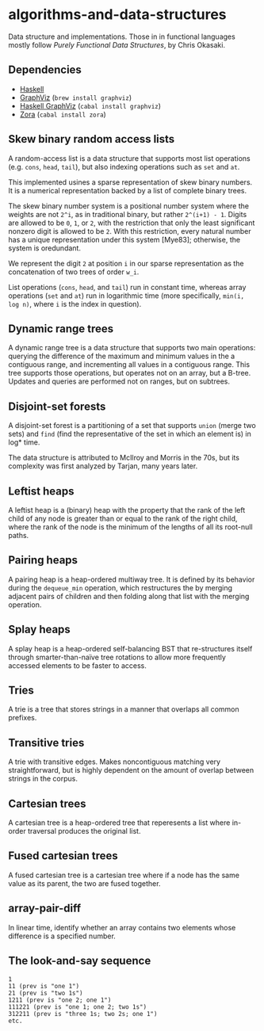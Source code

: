 algorithms-and-data-structures
==========================

Data structure and implementations. Those in in functional languages mostly follow *Purely Functional Data Structures*, by Chris Okasaki.

Dependencies
------------

- [Haskell](http://www.haskell.org/haskellwiki/Haskell)
- [GraphViz](http://graphviz.org/) (`brew install graphviz`)
- [Haskell GraphViz](https://hackage.haskell.org/package/graphviz) (`cabal install graphviz`)
- [Zora](https://hackage.haskell.org/package/Zora) (`cabal install zora`)

Skew binary random access lists
-------------------------------
A random-access list is a data structure that supports most list operations (e.g. `cons`, `head`, `tail`), but also indexing operations such as `set` and `at`.

This implemented usines a sparse representation of skew binary numbers. It is a numerical representation backed by a list of complete binary trees.

The skew binary number system is a positional number system where the weights are not `2^i`, as in traditional binary, but rather `2^(i+1) - 1`. Digits are allowed to be `0`, `1`, or `2`, with the restriction that only the least significant nonzero digit is allowed to be `2`. With this restriction, every natural number has a unique representation under this system [Mye83]; otherwise, the system is oredundant.

We represent the digit `2` at position `i` in our sparse representation as the concatenation of two trees of order `w_i`.

List operations (`cons`, `head`, and `tail`) run in constant time, whereas array operations (`set` and `at`) run in logarithmic time (more specifically, `min(i, log n)`, where `i` is the index in question).

Dynamic range trees
-------------------
A dynamic range tree is a data structure that supports two main operations: querying the difference of the maximum and minimum values in the a contiguous range, and incrementing all values in a contiguous range. This tree supports those operations, but operates not on an array, but a B-tree. Updates and queries are performed not on ranges, but on subtrees.

Disjoint-set forests
--------------------
A disjoint-set forest is a partitioning of a set that 
supports `union` (merge two sets) and `find` (find the 
representative of the set in which an element is) in log* 
time. 

The data structure is attributed to McIlroy and Morris in
the 70s, but its complexity was first analyzed by Tarjan,
many years later.

Leftist heaps
------------
A leftist heap is a (binary) heap with the property that the rank of the left child of any node is greater than or equal to the rank of the right child, where the rank of the node is the minimum of the lengths of all its root-null paths.

Pairing heaps
-------------
A pairing heap is a heap-ordered multiway tree. It is defined by its behavior during the `dequeue_min` operation, which restructures the by merging adjacent pairs of children and then folding along that list with the merging operation.

Splay heaps
-----------
A splay heap is a heap-ordered self-balancing BST that re-structures itself through smarter-than-naïve tree rotations to allow more frequently accessed elements to be faster to access.

Tries
-----
A trie is a tree that stores strings in a manner that overlaps all common prefixes.

Transitive tries
----------------
A trie with transitive edges. Makes noncontiguous matching very straightforward, but is highly dependent on the amount of overlap between strings in the corpus.

Cartesian trees
---------------
A cartesian tree is a heap-ordered tree that reperesents a list where in-order traversal produces the original list.

Fused cartesian trees
---------------------
A fused cartesian tree is a cartesian tree where if a node has the same value as its parent, the two are fused together.

array-pair-diff
---------------
In linear time, identify whether an array contains two elements whose difference is a specified number.

The look-and-say sequence
-------------------------
	1
	11 (prev is "one 1")
	21 (prev is "two 1s")
	1211 (prev is "one 2; one 1")
	111221 (prev is "one 1; one 2; two 1s")
	312211 (prev is "three 1s; two 2s; one 1")
	etc.

